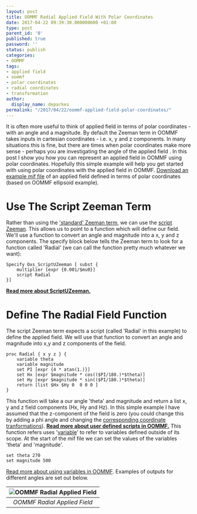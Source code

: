 ```yaml
---
layout: post
title: OOMMF Radial Applied Field With Polar Coordinates
date: 2017-04-22 09:39:30.000000000 +01:00
type: post
parent_id: '0'
published: true
password: ''
status: publish
categories:
- OOMMF
tags:
- applied field
- oommf
- polar coordinates
- radial coordinates
- transformation
author:
  display_name: deparkes
permalink: "/2017/04/22/oommf-applied-field-polar-coordinates/"
---
```

It is often more useful to think of applied field in terms of polar coordinates - with an angle and a magnitude. By default the Zeeman term in OOMMF takes inputs in cartesian coordinates - i.e. x, y and z components. In many situations this is fine, but there are times when polar coordinates make more sense - perhaps you are investigating the angle of the applied field . In this post I show you how you can represent an applied field in OOMMF using polar coordinates.
Hopefully this simple example will help you get started with using polar coordinates with the applied field in OOMMF.
<a href="https://gist.github.com/deparkes/5b95f547241349617ae71fab6f961e82#file-radial_field_example-mif">Download an example mif file</a> of an applied field defined in terms of polar coordinates (based on OOMMF ellipsoid example).
<h1>Use The Script Zeeman Term</h1>
Rather than using the <a href="https://math.nist.gov/oommf/doc/userguide12b0/userguide/Standard_Oxs_Ext_Child_Clas.html#UZ">'standard' Zeeman term</a>, we can use the <a href="https://math.nist.gov/oommf/doc/userguide12b0/userguide/Standard_Oxs_Ext_Child_Clas.html#SU">script Zeeman</a>. This allows us to point to a function which will define our field. We'll use a function to convert an angle and magnitude into a x, y and z components.
The specify block below tells the Zeeman term to look for a function called 'Radial' (we can call the function pretty much whatever we want):

```
Specify Oxs_ScriptUZeeman [ subst {
	multiplier [expr {0.001/$mu0}]
	script Radial
}]
```

<strong><a href="https://math.nist.gov/oommf/doc/userguide12b0/userguide/Standard_Oxs_Ext_Child_Clas.html#SU">Read more about ScriptUZeeman.</a></strong>
<h1>Define The Radial Field Function</h1>
The script Zeeman term expects a script (called 'Radial' in this example) to define the applied field. We will use that function to convert an angle and magnitude into x,y and z components of the field.

```
proc Radial { x y z } {
	variable theta
	variable magnitude
	set PI [expr {4 * atan(1.)}]
	set Hx [expr $magnitude * cos(($PI/180.)*$theta)]
	set Hy [expr $magnitude * sin(($PI/180.)*$theta)]
    return [list $Hx $Hy 0  0 0 0 ]
}
```

This function will take a our angle 'theta' and magnitude and return a list x, y and z field components (Hx, Hy and Hz). In this simple example I have assumed that the z-component of the field is zero (you could change this by adding a phi angle and changing the <a href="https://keisan.casio.com/exec/system/1359534351">corresponding coordinate tranformations</a>).
<a href="https://math.nist.gov/oommf/doc/userguide12b0/userguide/MIF_2.1.html#par:supportProcs"><strong>Read more about user defined scripts in OOMMF.</strong></a>
This function refers uses '<a href="https://wiki.tcl.tk/1177#pagetocd2a8f675">variable</a>' to refer to variables defined outside of its scope. At the start of the mif file we can set the values of the variables 'theta' and 'magnitude'.

```
set theta 270
set magnitude 500
```

<a href="{{site.baseurl}}/2014/10/28/oommf-tutorial-part-6-oommf-scripting-python/">Read more about using variables in OOMMF</a>.
Examples of outputs for different angles are set out below.

| ![OOMMF Radial Applied Field]({{site.baseurl}}/assets/2017/04/radial_field_output_small.png) |
|:--:|
| *OOMMF Radial Applied Field* |
